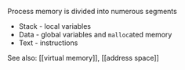 Process memory is divided into numerous segments

- Stack - local variables
- Data - global variables and `malloc`ated memory
- Text - instructions

See also: [[virtual memory]], [[address space]]
